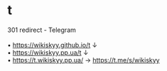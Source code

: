 # t
301 redirect - Telegram <br/><br/>
• https://wikiskyy.github.io/t ↓ <br/>
• https://wikiskyy.pp.ua/t ↓ <br/>
• https://t.wikiskyy.pp.ua/ → https://t.me/s/wikiskyy <br/>

